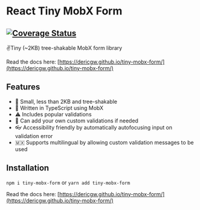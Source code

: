 # React Tiny MobX Form
[![Coverage Status](https://coveralls.io/repos/github/dericgw/tiny-mobx-form/badge.svg?branch=master)](https://coveralls.io/github/dericgw/tiny-mobx-form?branch=master)
---

✌️Tiny (~2KB) tree-shakable MobX form library

Read the docs here: [https://dericgw.github.io/tiny-mobx-form/](https://dericgw.github.io/tiny-mobx-form/)

## Features
- 🚶 Small, less than 2KB and tree-shakable
- 💪 Written in TypeScript using MobX
- ⚠️ Includes popular validations
- 📝 Can add your own custom validations if needed
- 👓 Accessibility friendly by automatically autofocusing input on validation error
- 🇲🇽 Supports multilingual by allowing custom validation messages to be used

## Installation
`npm i tiny-mobx-form` or `yarn add tiny-mobx-form`

Read the docs here: [https://dericgw.github.io/tiny-mobx-form/](https://dericgw.github.io/tiny-mobx-form/)

